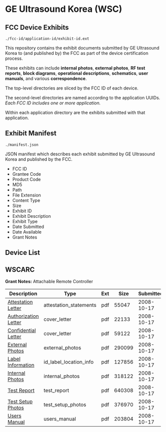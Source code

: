 # GE Ultrasound Korea (WSC)
## FCC Device Exhibits

```
./fcc-id/application-id/exhibit-id.ext
```

This repository contains the exhibit documents submitted by GE Ultrasound Korea to (and published by) the FCC as part of the device certification process.

These exhibits can include **internal photos**, **external photos**, **RF test reports**, **block diagrams**, **operational descriptions**, **schematics**, **user manuals**, and various **correspondence**.

The top-level directories are sliced by the FCC ID of each device.

The second-level directories are named according to the application UUIDs. *Each FCC ID includes one or more application.*

Within each application directory are the exhibits submitted with that application. 

## Exhibit Manifest

```
./manifest.json
```

JSON manifest which describes each exhibit submitted by GE Ultrasound Korea and published by the FCC.

- FCC ID
- Grantee Code
- Product Code
- MD5
- Path
- File Extension
- Content Type
- Size
- Exhibit ID
- Exhibit Description
- Exhibit Type
- Date Submitted
- Date Available
- Grant Notes

## Device List
## WSCARC
**Grant Notes:** Attachable Remote Controller

| Description | Type | Ext | Size | Submitted | Available |
| ----------- | ---- | --- | ---- | --------- | --------- |
| [Attestation Letter](WSCARC/14aaef1193350bdd819878425318cfa8/1016889.pdf) | attestation_statements | pdf | 55047 | 2008-10-17 | 2008-10-20 |
| [Authorization Letter](WSCARC/14aaef1193350bdd819878425318cfa8/1016890.pdf) | cover_letter | pdf | 22133 | 2008-10-17 | 2008-10-20 |
| [Confidential Letter](WSCARC/14aaef1193350bdd819878425318cfa8/1016891.pdf) | cover_letter | pdf | 59122 | 2008-10-17 | 2008-10-20 |
| [External Photos](WSCARC/14aaef1193350bdd819878425318cfa8/1016885.pdf) | external_photos | pdf | 290099 | 2008-10-17 | 2009-04-15 |
| [Label Information](WSCARC/14aaef1193350bdd819878425318cfa8/1016892.pdf) | id_label_location_info | pdf | 127856 | 2008-10-17 | 2008-10-20 |
| [Internal Photos](WSCARC/14aaef1193350bdd819878425318cfa8/1016886.pdf) | internal_photos | pdf | 318122 | 2008-10-17 | 2009-04-15 |
| [Test Report](WSCARC/14aaef1193350bdd819878425318cfa8/1016893.pdf) | test_report | pdf | 640308 | 2008-10-17 | 2008-10-20 |
| [Test Setup Photos](WSCARC/14aaef1193350bdd819878425318cfa8/1016888.pdf) | test_setup_photos | pdf | 376970 | 2008-10-17 | 2009-04-15 |
| [Users Manual](WSCARC/14aaef1193350bdd819878425318cfa8/1016887.pdf) | users_manual | pdf | 203804 | 2008-10-17 | 2009-04-15 |
